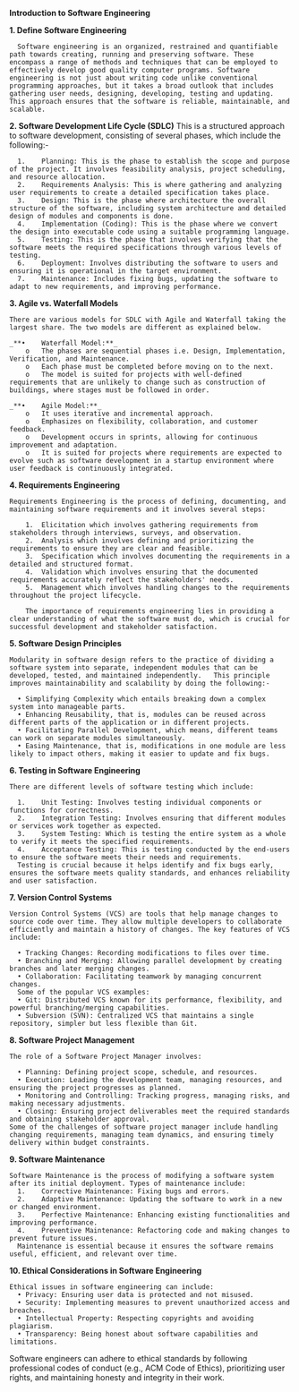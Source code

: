 **Introduction to Software Engineering**

**1. Define Software Engineering**

      Software engineering is an organized, restrained and quantifiable path towards creating, running and preserving software. These encompass a range of methods and techniques that can be employed to effectively develop good quality computer programs. Software engineering is not just about writing code unlike conventional programming approaches, but it takes a broad outlook that includes gathering user needs, designing, developing, testing and updating. This approach ensures that the software is reliable, maintainable, and scalable.

**2. Software Development Life Cycle (SDLC)**
      This is a structured approach to software development, consisting of several phases, which include the following:-
      
      1.	Planning: This is the phase to establish the scope and purpose of the project. It involves feasibility analysis, project scheduling, and resource allocation.
      2.	Requirements Analysis: This is where gathering and analyzing user requirements to create a detailed specification takes place.
      3.	Design: This is the phase where architecture the overall structure of the software, including system architecture and detailed design of modules and components is done.
      4.	Implementation (Coding): This is the phase where we convert the design into executable code using a suitable programming language.
      5.	Testing: This is the phase that involves verifying that the software meets the required specifications through various levels of testing.
      6.	Deployment: Involves distributing the software to users and ensuring it is operational in the target environment.
      7.	Maintenance: Includes fixing bugs, updating the software to adapt to new requirements, and improving performance.
      
**3. Agile vs. Waterfall Models**

    There are various models for SDLC with Agile and Waterfall taking the largest share. The two models are different as explained below.
    
    _**•	Waterfall Model:**_
        o	The phases are sequential phases i.e. Design, Implementation, Verification, and Maintenance.
        o	Each phase must be completed before moving on to the next.
        o	The model is suited for projects with well-defined requirements that are unlikely to change such as construction of buildings, where stages must be followed in order.
        
    _**•	Agile Model:**_
        o	It uses iterative and incremental approach.
        o	Emphasizes on flexibility, collaboration, and customer feedback.
        o	Development occurs in sprints, allowing for continuous improvement and adaptation.
        o	It is suited for projects where requirements are expected to evolve such as software development in a startup environment where user feedback is continuously integrated.
        
**4. Requirements Engineering**

    Requirements Engineering is the process of defining, documenting, and maintaining software requirements and it involves several steps:
    
        1.	Elicitation which involves gathering requirements from stakeholders through interviews, surveys, and observation.
        2.	Analysis which involves defining and prioritizing the requirements to ensure they are clear and feasible.
        3.	Specification which involves documenting the requirements in a detailed and structured format.
        4.	Validation which involves ensuring that the documented requirements accurately reflect the stakeholders' needs.
        5.	Management which involves handling changes to the requirements throughout the project lifecycle.
        
        The importance of requirements engineering lies in providing a clear understanding of what the software must do, which is crucial for successful development and stakeholder satisfaction.
        
**5. Software Design Principles**

    Modularity in software design refers to the practice of dividing a software system into separate, independent modules that can be developed, tested, and maintained independently.   This principle improves maintainability and scalability by doing the following:-
    
      •	Simplifying Complexity which entails breaking down a complex system into manageable parts.
      •	Enhancing Reusability, that is, modules can be reused across different parts of the application or in different projects.
      •	Facilitating Parallel Development, which means, different teams can work on separate modules simultaneously.
      •	Easing Maintenance, that is, modifications in one module are less likely to impact others, making it easier to update and fix bugs.
      
**6. Testing in Software Engineering**

    There are different levels of software testing which include:
    
      1.	Unit Testing: Involves testing individual components or functions for correctness.
      2.	Integration Testing: Involves ensuring that different modules or services work together as expected.
      3.	System Testing: Which is testing the entire system as a whole to verify it meets the specified requirements.
      4.	Acceptance Testing: This is testing conducted by the end-users to ensure the software meets their needs and requirements.
      Testing is crucial because it helps identify and fix bugs early, ensures the software meets quality standards, and enhances reliability and user satisfaction.
      
**7. Version Control Systems**

    Version Control Systems (VCS) are tools that help manage changes to source code over time. They allow multiple developers to collaborate efficiently and maintain a history of changes. The key features of VCS include:
    
      •	Tracking Changes: Recording modifications to files over time.
      •	Branching and Merging: Allowing parallel development by creating branches and later merging changes.
      •	Collaboration: Facilitating teamwork by managing concurrent changes.
      Some of the popular VCS examples:
      •	Git: Distributed VCS known for its performance, flexibility, and powerful branching/merging capabilities.
      •	Subversion (SVN): Centralized VCS that maintains a single repository, simpler but less flexible than Git.
      
**8. Software Project Management**

    The role of a Software Project Manager involves:
    
      •	Planning: Defining project scope, schedule, and resources.
      •	Execution: Leading the development team, managing resources, and ensuring the project progresses as planned.
      •	Monitoring and Controlling: Tracking progress, managing risks, and making necessary adjustments.
      •	Closing: Ensuring project deliverables meet the required standards and obtaining stakeholder approval.
    Some of the challenges of software project manager include handling changing requirements, managing team dynamics, and ensuring timely delivery within budget constraints.

**9. Software Maintenance**

    Software Maintenance is the process of modifying a software system after its initial deployment. Types of maintenance include:
      1.	Corrective Maintenance: Fixing bugs and errors.
      2.	Adaptive Maintenance: Updating the software to work in a new or changed environment.
      3.	Perfective Maintenance: Enhancing existing functionalities and improving performance.
      4.	Preventive Maintenance: Refactoring code and making changes to prevent future issues.
      Maintenance is essential because it ensures the software remains useful, efficient, and relevant over time.
      
**10. Ethical Considerations in Software Engineering**

    Ethical issues in software engineering can include:
      •	Privacy: Ensuring user data is protected and not misused.
      •	Security: Implementing measures to prevent unauthorized access and breaches.
      •	Intellectual Property: Respecting copyrights and avoiding plagiarism.
      •	Transparency: Being honest about software capabilities and limitations.
Software engineers can adhere to ethical standards by following professional codes of conduct (e.g., ACM Code of Ethics), prioritizing user rights, and maintaining honesty and integrity in their work.
